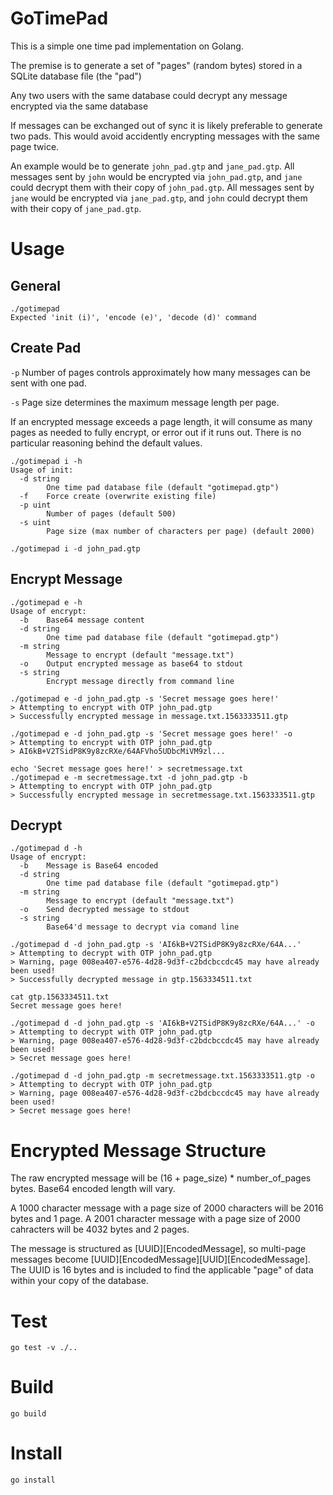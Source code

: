 # GoTimePad
This is a simple one time pad implementation on Golang.

The premise is to generate a set of "pages" (random bytes) stored in a SQLite database file (the "pad")

Any two users with the same database could decrypt any message encrypted via the same database

If messages can be exchanged out of sync it is likely preferable to generate two pads. This would avoid accidently encrypting messages with the same page twice. 

An example would be to generate `john_pad.gtp` and `jane_pad.gtp`. All messages sent by `john` would be encrypted via `john_pad.gtp`, and `jane` could decrypt them with their copy of `john_pad.gtp`. All messages sent by `jane` would be encrypted via `jane_pad.gtp`, and `john` could decrypt them with their copy of `jane_pad.gtp`.

# Usage
## General
```
./gotimepad
Expected 'init (i)', 'encode (e)', 'decode (d)' command
```
## Create Pad
`-p` Number of pages controls approximately how many messages can be sent with one pad.

`-s` Page size determines the maximum message length per page.

If an encrypted message exceeds a page length, it will consume as many pages as needed to fully encrypt, or error out if it runs out. There is no particular reasoning behind the default values.

```
./gotimepad i -h
Usage of init:
  -d string
        One time pad database file (default "gotimepad.gtp")
  -f    Force create (overwrite existing file)
  -p uint
        Number of pages (default 500)
  -s uint
        Page size (max number of characters per page) (default 2000)
```

```
./gotimepad i -d john_pad.gtp
```

## Encrypt Message
```
./gotimepad e -h
Usage of encrypt:
  -b    Base64 message content
  -d string
        One time pad database file (default "gotimepad.gtp")
  -m string
        Message to encrypt (default "message.txt")
  -o    Output encrypted message as base64 to stdout
  -s string
        Encrypt message directly from command line
```
```
./gotimepad e -d john_pad.gtp -s 'Secret message goes here!'
> Attempting to encrypt with OTP john_pad.gtp
> Successfully encrypted message in message.txt.1563333511.gtp
```
```
./gotimepad e -d john_pad.gtp -s 'Secret message goes here!' -o
> Attempting to encrypt with OTP john_pad.gtp
> AI6kB+V2TSidP8K9y8zcRXe/64AFVho5UDbcMiVM9zl...
```
```
echo 'Secret message goes here!' > secretmessage.txt
./gotimepad e -m secretmessage.txt -d john_pad.gtp -b
> Attempting to encrypt with OTP john_pad.gtp
> Successfully encrypted message in secretmessage.txt.1563333511.gtp
```

## Decrypt
```
./gotimepad d -h
Usage of encrypt:
  -b    Message is Base64 encoded
  -d string
        One time pad database file (default "gotimepad.gtp")
  -m string
        Message to encrypt (default "message.txt")
  -o    Send decrypted message to stdout
  -s string
        Base64'd message to decrypt via comand line
```
```
./gotimepad d -d john_pad.gtp -s 'AI6kB+V2TSidP8K9y8zcRXe/64A...'
> Attempting to decrypt with OTP john_pad.gtp
> Warning, page 008ea407-e576-4d28-9d3f-c2bdcbccdc45 may have already been used!
> Successfully decrypted message in gtp.1563334511.txt

cat gtp.1563334511.txt
Secret message goes here!
```
```
./gotimepad d -d john_pad.gtp -s 'AI6kB+V2TSidP8K9y8zcRXe/64A...' -o
> Attempting to decrypt with OTP john_pad.gtp
> Warning, page 008ea407-e576-4d28-9d3f-c2bdcbccdc45 may have already been used!
> Secret message goes here!
```
```
./gotimepad d -d john_pad.gtp -m secretmessage.txt.1563333511.gtp -o
> Attempting to decrypt with OTP john_pad.gtp
> Warning, page 008ea407-e576-4d28-9d3f-c2bdcbccdc45 may have already been used!
> Secret message goes here!
```
# Encrypted Message Structure
The raw encrypted message will be (16 + page_size) * number_of_pages bytes. Base64 encoded length will vary.

A 1000 character message with a page size of 2000 characters will be 2016 bytes and 1 page.
A 2001 character message with a page size of 2000 cahracters will be 4032 bytes and 2 pages.

The message is structured as [UUID][EncodedMessage], so multi-page messages become [UUID][EncodedMessage][UUID][EncodedMessage]. The UUID is 16 bytes and is included to find the applicable "page" of data within your copy of the database.

# Test
```
go test -v ./..
```

# Build
```
go build
```

# Install
```
go install
```